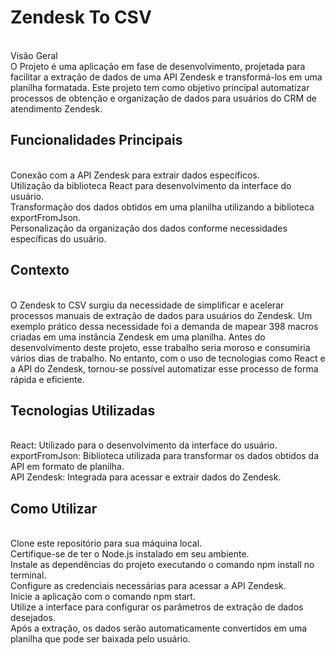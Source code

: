 <h1><b>Zendesk To CSV</b></h1><br>
Visão Geral<br>
O Projeto é uma aplicação em fase de desenvolvimento, projetada para facilitar a extração de dados de uma API Zendesk e transformá-los em uma planilha formatada. Este projeto tem como objetivo principal automatizar processos de obtenção e organização de dados para usuários do CRM de atendimento Zendesk.<br>

<h2>Funcionalidades Principais</h2><br>
Conexão com a API Zendesk para extrair dados específicos.<br>
Utilização da biblioteca React para desenvolvimento da interface do usuário.<br>
Transformação dos dados obtidos em uma planilha utilizando a biblioteca exportFromJson.<br>
Personalização da organização dos dados conforme necessidades específicas do usuário.<br>

<h2>Contexto</h2><br>
O Zendesk to CSV surgiu da necessidade de simplificar e acelerar processos manuais de extração de dados para usuários do Zendesk. Um exemplo prático dessa necessidade foi a demanda de mapear 398 macros criadas em uma instância Zendesk em uma planilha. Antes do desenvolvimento deste projeto, esse trabalho seria moroso e consumiria vários dias de trabalho. No entanto, com o uso de tecnologias como React e a API do Zendesk, tornou-se possível automatizar esse processo de forma rápida e eficiente.<br>

<h2>Tecnologias Utilizadas</h2><br>
React: Utilizado para o desenvolvimento da interface do usuário.<br>
exportFromJson: Biblioteca utilizada para transformar os dados obtidos da API em formato de planilha.<br>
API Zendesk: Integrada para acessar e extrair dados do Zendesk.<br>

<h2>Como Utilizar</h2><br>
Clone este repositório para sua máquina local.<br>
Certifique-se de ter o Node.js instalado em seu ambiente.<br>
Instale as dependências do projeto executando o comando npm install no terminal.<br>
Configure as credenciais necessárias para acessar a API Zendesk.<br>
Inicie a aplicação com o comando npm start.<br>
Utilize a interface para configurar os parâmetros de extração de dados desejados.<br>
Após a extração, os dados serão automaticamente convertidos em uma planilha que pode ser baixada pelo usuário.<br>
